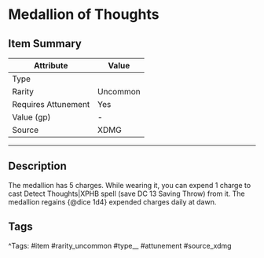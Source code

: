 # Medallion of Thoughts

## Item Summary

| Attribute            | Value                        |
|----------------------|------------------------------|
| Type                 |   |
| Rarity               | Uncommon             |
| Requires Attunement  | Yes                |
| Value (gp)           | -    |
| Source               | XDMG |

---

## Description

The medallion has 5 charges. While wearing it, you can expend 1 charge to cast Detect Thoughts|XPHB spell (save DC 13 Saving Throw) from it. The medallion regains {@dice 1d4} expended charges daily at dawn.

## Tags

^Tags: #item #rarity_uncommon #type__ #attunement #source_xdmg